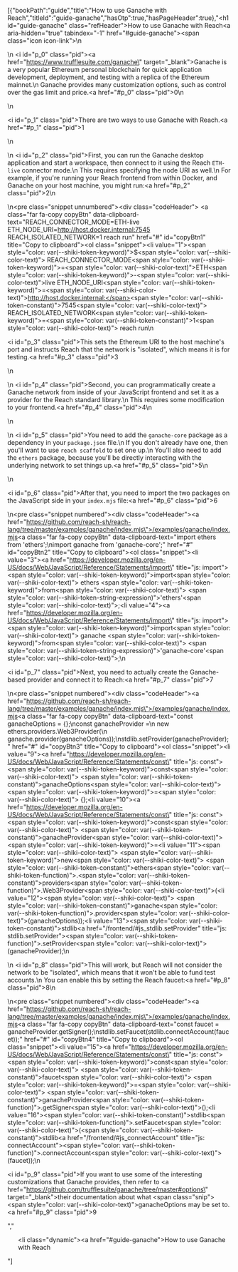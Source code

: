[{"bookPath":"guide","title":"How to use Ganache with Reach","titleId":"guide-ganache","hasOtp":true,"hasPageHeader":true},"<h1 id=\"guide-ganache\" class=\"refHeader\">How to use Ganache with Reach<a aria-hidden=\"true\" tabindex=\"-1\" href=\"#guide-ganache\"><span class=\"icon icon-link\"></span></a></h1>\n<p>\n  <i id=\"p_0\" class=\"pid\"></i><a href=\"https://www.trufflesuite.com/ganache\" target=\"_blank\">Ganache</a> is a very popular Ethereum personal blockchain for quick application development, deployment, and testing with a replica of the Ethereum mainnet.\n  Ganache provides many customization options, such as control over the gas limit and price.<a href=\"#p_0\" class=\"pid\">0</a>\n</p>\n<p><i id=\"p_1\" class=\"pid\"></i>There are two ways to use Ganache with Reach.<a href=\"#p_1\" class=\"pid\">1</a></p>\n<p>\n  <i id=\"p_2\" class=\"pid\"></i>First, you can run the Ganache desktop application and start a workspace, then connect to it using the Reach <code>ETH-live</code> connector mode.\n  This requires specifying the node URI as well.\n  For example, if you're running your Reach frontend from within Docker, and Ganache on your host machine, you might run:<a href=\"#p_2\" class=\"pid\">2</a>\n</p>\n<pre class=\"snippet unnumbered\"><div class=\"codeHeader\">&nbsp;<a class=\"far fa-copy copyBtn\" data-clipboard-text=\"REACH_CONNECTOR_MODE=ETH-live ETH_NODE_URI=http://host.docker.internal:7545 REACH_ISOLATED_NETWORK=1 reach run\" href=\"#\" id=\"copyBtn1\" title=\"Copy to clipboard\"></a></div><ol class=\"snippet\"><li value=\"1\"><span style=\"color: var(--shiki-token-keyword)\">$</span><span style=\"color: var(--shiki-color-text)\"> REACH_CONNECTOR_MODE</span><span style=\"color: var(--shiki-token-keyword)\">=</span><span style=\"color: var(--shiki-color-text)\">ETH</span><span style=\"color: var(--shiki-token-keyword)\">-</span><span style=\"color: var(--shiki-color-text)\">live ETH_NODE_URI</span><span style=\"color: var(--shiki-token-keyword)\">=</span><span style=\"color: var(--shiki-color-text)\">http://host.docker.internal:</span><span style=\"color: var(--shiki-token-constant)\">7545</span><span style=\"color: var(--shiki-color-text)\"> REACH_ISOLATED_NETWORK</span><span style=\"color: var(--shiki-token-keyword)\">=</span><span style=\"color: var(--shiki-token-constant)\">1</span><span style=\"color: var(--shiki-color-text)\"> reach run</span></li></ol></pre>\n<p><i id=\"p_3\" class=\"pid\"></i>This sets the Ethereum URI to the host machine's port and instructs Reach that the network is \"isolated\", which means it is for testing.<a href=\"#p_3\" class=\"pid\">3</a></p>\n<p>\n  <i id=\"p_4\" class=\"pid\"></i>Second, you can programmatically create a Ganache network from inside of your JavaScript frontend and set it as a provider for the Reach standard library.\n  This requires some modification to your frontend.<a href=\"#p_4\" class=\"pid\">4</a>\n</p>\n<p>\n  <i id=\"p_5\" class=\"pid\"></i>You need to add the <code>ganache-core</code> package as a dependency in your <code>package.json</code> file.\n  If you don't already have one, then you'll want to use <code>reach scaffold</code> to set one up.\n  You'll also need to add the <code>ethers</code> package, because you'll be directly interacting with the underlying network to set things up.<a href=\"#p_5\" class=\"pid\">5</a>\n</p>\n<p><i id=\"p_6\" class=\"pid\"></i>After that, you need to import the two packages on the JavaScript side in your <code>index.mjs</code> file:<a href=\"#p_6\" class=\"pid\">6</a></p>\n<pre class=\"snippet numbered\"><div class=\"codeHeader\"><a href=\"https://github.com/reach-sh/reach-lang/tree/master/examples/ganache/index.mjs\">/examples/ganache/index.mjs</a><a class=\"far fa-copy copyBtn\" data-clipboard-text=\"import ethers from 'ethers';\nimport ganache from 'ganache-core';\" href=\"#\" id=\"copyBtn2\" title=\"Copy to clipboard\"></a></div><ol class=\"snippet\"><li value=\"3\"><a href=\"https://developer.mozilla.org/en-US/docs/Web/JavaScript/Reference/Statements/import\" title=\"js: import\"><span style=\"color: var(--shiki-token-keyword)\">import</span></a><span style=\"color: var(--shiki-color-text)\"> ethers </span><span style=\"color: var(--shiki-token-keyword)\">from</span><span style=\"color: var(--shiki-color-text)\"> </span><span style=\"color: var(--shiki-token-string-expression)\">'ethers'</span><span style=\"color: var(--shiki-color-text)\">;</span></li><li value=\"4\"><a href=\"https://developer.mozilla.org/en-US/docs/Web/JavaScript/Reference/Statements/import\" title=\"js: import\"><span style=\"color: var(--shiki-token-keyword)\">import</span></a><span style=\"color: var(--shiki-color-text)\"> ganache </span><span style=\"color: var(--shiki-token-keyword)\">from</span><span style=\"color: var(--shiki-color-text)\"> </span><span style=\"color: var(--shiki-token-string-expression)\">'ganache-core'</span><span style=\"color: var(--shiki-color-text)\">;</span></li></ol></pre>\n<p><i id=\"p_7\" class=\"pid\"></i>Next, you need to actually create the Ganache-based provider and connect it to Reach:<a href=\"#p_7\" class=\"pid\">7</a></p>\n<pre class=\"snippet numbered\"><div class=\"codeHeader\"><a href=\"https://github.com/reach-sh/reach-lang/tree/master/examples/ganache/index.mjs\">/examples/ganache/index.mjs</a><a class=\"far fa-copy copyBtn\" data-clipboard-text=\"const ganacheOptions = {};\nconst ganacheProvider =\n  new ethers.providers.Web3Provider(\n    ganache.provider(ganacheOptions));\nstdlib.setProvider(ganacheProvider);\" href=\"#\" id=\"copyBtn3\" title=\"Copy to clipboard\"></a></div><ol class=\"snippet\"><li value=\"9\"><a href=\"https://developer.mozilla.org/en-US/docs/Web/JavaScript/Reference/Statements/const\" title=\"js: const\"><span style=\"color: var(--shiki-token-keyword)\">const</span></a><span style=\"color: var(--shiki-color-text)\"> </span><span style=\"color: var(--shiki-token-constant)\">ganacheOptions</span><span style=\"color: var(--shiki-color-text)\"> </span><span style=\"color: var(--shiki-token-keyword)\">=</span><span style=\"color: var(--shiki-color-text)\"> {};</span></li><li value=\"10\"><a href=\"https://developer.mozilla.org/en-US/docs/Web/JavaScript/Reference/Statements/const\" title=\"js: const\"><span style=\"color: var(--shiki-token-keyword)\">const</span></a><span style=\"color: var(--shiki-color-text)\"> </span><span style=\"color: var(--shiki-token-constant)\">ganacheProvider</span><span style=\"color: var(--shiki-color-text)\"> </span><span style=\"color: var(--shiki-token-keyword)\">=</span></li><li value=\"11\"><span style=\"color: var(--shiki-color-text)\">  </span><span style=\"color: var(--shiki-token-keyword)\">new</span><span style=\"color: var(--shiki-color-text)\"> </span><span style=\"color: var(--shiki-token-constant)\">ethers</span><span style=\"color: var(--shiki-token-function)\">.</span><span style=\"color: var(--shiki-token-constant)\">providers</span><span style=\"color: var(--shiki-token-function)\">.Web3Provider</span><span style=\"color: var(--shiki-color-text)\">(</span></li><li value=\"12\"><span style=\"color: var(--shiki-color-text)\">    </span><span style=\"color: var(--shiki-token-constant)\">ganache</span><span style=\"color: var(--shiki-token-function)\">.provider</span><span style=\"color: var(--shiki-color-text)\">(ganacheOptions));</span></li><li value=\"13\"><span style=\"color: var(--shiki-token-constant)\">stdlib</span><a href=\"/frontend/#js_stdlib.setProvider\" title=\"js: stdlib.setProvider\"><span style=\"color: var(--shiki-token-function)\">.setProvider</span></a><span style=\"color: var(--shiki-color-text)\">(ganacheProvider);</span></li></ol></pre>\n<p>\n  <i id=\"p_8\" class=\"pid\"></i>This will work, but Reach will not consider the network to be \"isolated\", which means that it won't be able to fund test accounts.\n  You can enable this by setting the Reach faucet:<a href=\"#p_8\" class=\"pid\">8</a>\n</p>\n<pre class=\"snippet numbered\"><div class=\"codeHeader\"><a href=\"https://github.com/reach-sh/reach-lang/tree/master/examples/ganache/index.mjs\">/examples/ganache/index.mjs</a><a class=\"far fa-copy copyBtn\" data-clipboard-text=\"const faucet = ganacheProvider.getSigner();\nstdlib.setFaucet(stdlib.connectAccount(faucet));\" href=\"#\" id=\"copyBtn4\" title=\"Copy to clipboard\"></a></div><ol class=\"snippet\"><li value=\"15\"><a href=\"https://developer.mozilla.org/en-US/docs/Web/JavaScript/Reference/Statements/const\" title=\"js: const\"><span style=\"color: var(--shiki-token-keyword)\">const</span></a><span style=\"color: var(--shiki-color-text)\"> </span><span style=\"color: var(--shiki-token-constant)\">faucet</span><span style=\"color: var(--shiki-color-text)\"> </span><span style=\"color: var(--shiki-token-keyword)\">=</span><span style=\"color: var(--shiki-color-text)\"> </span><span style=\"color: var(--shiki-token-constant)\">ganacheProvider</span><span style=\"color: var(--shiki-token-function)\">.getSigner</span><span style=\"color: var(--shiki-color-text)\">();</span></li><li value=\"16\"><span style=\"color: var(--shiki-token-constant)\">stdlib</span><span style=\"color: var(--shiki-token-function)\">.setFaucet</span><span style=\"color: var(--shiki-color-text)\">(</span><span style=\"color: var(--shiki-token-constant)\">stdlib</span><a href=\"/frontend/#js_connectAccount\" title=\"js: connectAccount\"><span style=\"color: var(--shiki-token-function)\">.connectAccount</span></a><span style=\"color: var(--shiki-color-text)\">(faucet));</span></li></ol></pre>\n<p><i id=\"p_9\" class=\"pid\"></i>If you want to use some of the interesting customizations that Ganache provides, then refer to <a href=\"https://github.com/trufflesuite/ganache/tree/master#options\" target=\"_blank\">their documentation</a> about what <span class=\"snip\"><span style=\"color: var(--shiki-color-text)\">ganacheOptions</span></span> may be set to.<a href=\"#p_9\" class=\"pid\">9</a></p>","<ul><li class=\"dynamic\"><a href=\"#guide-ganache\">How to use Ganache with Reach</a></li></ul>"]